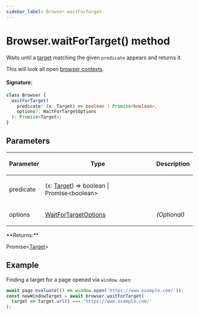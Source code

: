 ```yaml
---
sidebar_label: Browser.waitForTarget
---
```


# Browser.waitForTarget() method

Waits until a [target](./puppeteer.target.md) matching the given `predicate` appears and returns it.

This will look all open [browser contexts](./puppeteer.browsercontext.md).

#### Signature:

```typescript
class Browser {
  waitForTarget(
    predicate: (x: Target) => boolean | Promise<boolean>,
    options?: WaitForTargetOptions
  ): Promise<Target>;
}
```

## Parameters

<table><thead><tr><th>

Parameter

</th><th>

Type

</th><th>

Description

</th></tr></thead>
<tbody><tr><td>

predicate

</td><td>

(x: [Target](./puppeteer.target.md)) =&gt; boolean \| Promise&lt;boolean&gt;

</td><td>

</td></tr>
<tr><td>

options

</td><td>

[WaitForTargetOptions](./puppeteer.waitfortargetoptions.md)

</td><td>

_(Optional)_

</td></tr>
</tbody></table>
**Returns:**

Promise&lt;[Target](./puppeteer.target.md)&gt;

## Example

Finding a target for a page opened via `window.open`:

```ts
await page.evaluate(() => window.open('https://www.example.com/'));
const newWindowTarget = await browser.waitForTarget(
  target => target.url() === 'https://www.example.com/'
);
```
